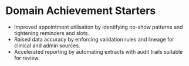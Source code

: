 # Domain Achievement Starters

- Improved appointment utilisation by identifying no-show patterns and tightening reminders and slots.
- Raised data accuracy by enforcing validation rules and lineage for clinical and admin sources.
- Accelerated reporting by automating extracts with audit trails suitable for review.
